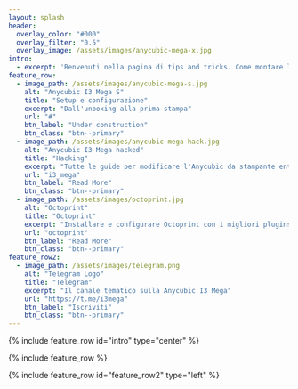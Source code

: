 ```yaml
---
layout: splash
header:
  overlay_color: "#000"
  overlay_filter: "0.5"
  overlay_image: /assets/images/anycubic-mega-x.jpg
intro: 
  - excerpt: 'Benvenuti nella pagina di tips and tricks. Come montare la stampante, modificarla e calibrarla al meglio.'
feature_row:
  - image_path: /assets/images/anycubic-mega-s.jpg
    alt: "Anycubic I3 Mega S"
    title: "Setup e configurazione"
    excerpt: "Dall'unboxing alla prima stampa"
    url: "#"
    btn_label: "Under construction"
    btn_class: "btn--primary"
  - image_path: /assets/images/anycubic-mega-hack.jpg
    alt: "Anycubic I3 Mega hacked"
    title: "Hacking"
    excerpt: "Tutte le guide per modificare l'Anycubic da stampante entry level a stampante semi professionale"
    url: "i3_mega"
    btn_label: "Read More"
    btn_class: "btn--primary"
  - image_path: /assets/images/octoprint.jpg
    alt: "Octoprint"
    title: "Octoprint"
    excerpt: "Installare e configurare Octoprint con i migliori plugins"
    url: "octoprint"
    btn_label: "Read More"
    btn_class: "btn--primary"
feature_row2:
  - image_path: /assets/images/telegram.png
    alt: "Telegram Logo"
    title: "Telegram"
    excerpt: "Il canale tematico sulla Anycubic I3 Mega"
    url: "https://t.me/i3mega"
    btn_label: "Iscriviti"
    btn_class: "btn--primary"
---
```


{% include feature_row id="intro" type="center" %}

{% include feature_row %}

{% include feature_row id="feature_row2" type="left" %}